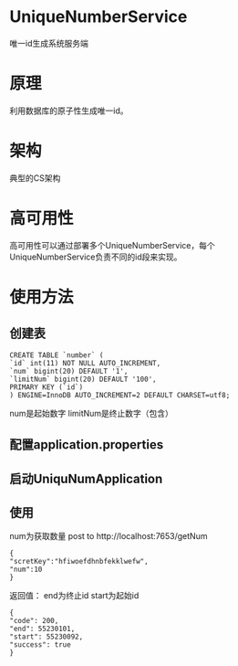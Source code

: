 # UniqueNumberService
唯一id生成系统服务端

# 原理
利用数据库的原子性生成唯一id。

# 架构
典型的CS架构

# 高可用性
高可用性可以通过部署多个UniqueNumberService，每个UniqueNumberService负责不同的id段来实现。


# 使用方法

## 创建表

    CREATE TABLE `number` (
    `id` int(11) NOT NULL AUTO_INCREMENT,
    `num` bigint(20) DEFAULT '1',
    `limitNum` bigint(20) DEFAULT '100',
    PRIMARY KEY (`id`)
    ) ENGINE=InnoDB AUTO_INCREMENT=2 DEFAULT CHARSET=utf8;
    

num是起始数字
limitNum是终止数字（包含）

## 配置application.properties


## 启动UniquNumApplication

## 使用

num为获取数量
post to http://localhost:7653/getNum

    {
    "scretKey":"hfiwoefdhnbfekklwefw",
    "num":10
    }

返回值：
end为终止id
start为起始id

    {
    "code": 200,
    "end": 55230101,
    "start": 55230092,
    "success": true
    }

